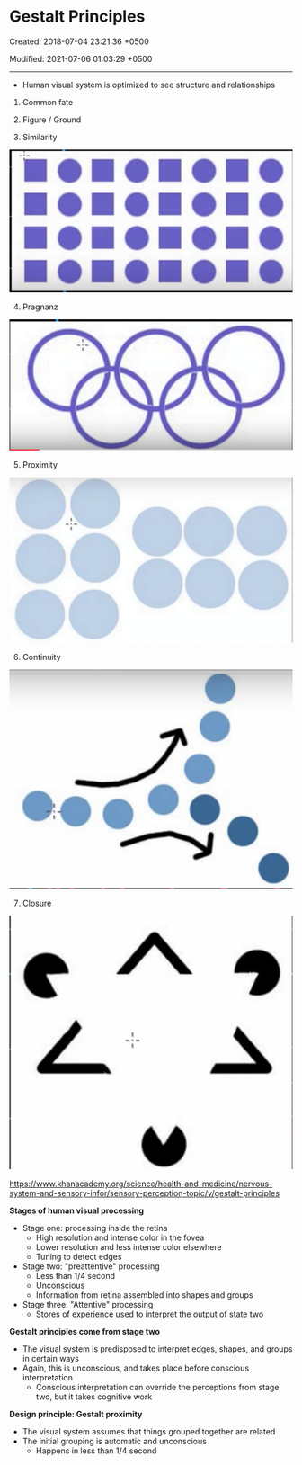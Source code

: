 # Gestalt Principles

Created: 2018-07-04 23:21:36 +0500

Modified: 2021-07-06 01:03:29 +0500

---
-   Human visual system is optimized to see structure and relationships



1.  Common fate

2.  Figure / Ground

3.  Similarity

![ロ ロ ロ ロ 0 0 0 0 0 0 0 0 ロ ロ ロ ロ 0 0 0 0 ロ ロ ロ ロ 0 0 0 0 ロ ロ ロ ロ ](media/Gestalt-Principles-image1.png)



4.  Pragnanz

![](media/Gestalt-Principles-image2.png)



5.  Proximity

![](media/Gestalt-Principles-image3.png)



6.  Continuity

![οο οο ](media/Gestalt-Principles-image4.png)



7.  Closure

![](media/Gestalt-Principles-image5.png)



<https://www.khanacademy.org/science/health-and-medicine/nervous-system-and-sensory-infor/sensory-perception-topic/v/gestalt-principles>



**Stages of human visual processing**
-   Stage one: processing inside the retina
    -   High resolution and intense color in the fovea
    -   Lower resolution and less intense color elsewhere
    -   Tuning to detect edges
-   Stage two: "preattentive" processing
    -   Less than 1/4 second
    -   Unconscious
    -   Information from retina assembled into shapes and groups
-   Stage three: "Attentive" processing
    -   Stores of experience used to interpret the output of state two



**Gestalt principles come from stage two**
-   The visual system is predisposed to interpret edges, shapes, and groups in certain ways
-   Again, this is unconscious, and takes place before conscious interpretation
    -   Conscious interpretation can override the perceptions from stage two, but it takes cognitive work



**Design principle: Gestalt proximity**
-   The visual system assumes that things grouped together are related
-   The initial grouping is automatic and unconscious
    -   Happens in less than 1/4 second





